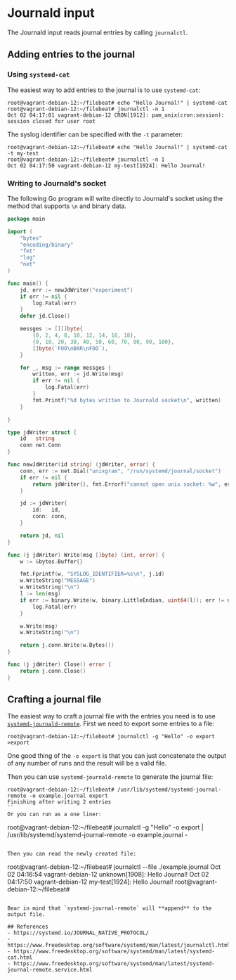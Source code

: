# Journald input

The Journald input reads journal entries by calling `journalctl`.

## Adding entries to the journal
### Using `systemd-cat`
The easiest way to add entries to the journal is to use `systemd-cat`:
```
root@vagrant-debian-12:~/filebeat# echo "Hello Journal!" | systemd-cat
root@vagrant-debian-12:~/filebeat# journalctl -n 1
Oct 02 04:17:01 vagrant-debian-12 CRON[1912]: pam_unix(cron:session): session closed for user root
```

The syslog identifier can be specified with the `-t` parameter:
```
root@vagrant-debian-12:~/filebeat# echo "Hello Journal!" | systemd-cat -t my-test
root@vagrant-debian-12:~/filebeat# journalctl -n 1
Oct 02 04:17:50 vagrant-debian-12 my-test[1924]: Hello Journal!
```

### Writing to Journald's socket
The following Go program will write directly to Journald's socket
using the method that supports `\n` and binary data.
```go
package main

import (
	"bytes"
	"encoding/binary"
	"fmt"
	"log"
	"net"
)

func main() {
	jd, err := newJdWriter("experiment")
	if err != nil {
		log.Fatal(err)
	}
	defer jd.Close()

	messges := [][]byte{
		{0, 2, 4, 8, 10, 12, 14, 16, 18},
		{0, 10, 20, 30, 40, 50, 60, 70, 80, 90, 100},
		[]byte(`FOO\nBAR\nFOO`),
	}

	for _, msg := range messges {
		written, err := jd.Write(msg)
		if err != nil {
			log.Fatal(err)
		}
		fmt.Printf("%d bytes written to Journald socket\n", written)
	}

}

type jdWriter struct {
	id   string
	conn net.Conn
}

func newJdWriter(id string) (jdWriter, error) {
	conn, err := net.Dial("unixgram", "/run/systemd/journal/socket")
	if err != nil {
		return jdWriter{}, fmt.Errorf("cannot open unix socket: %w", err)
	}

	jd := jdWriter{
		id:   id,
		conn: conn,
	}

	return jd, nil
}

func (j jdWriter) Write(msg []byte) (int, error) {
	w := &bytes.Buffer{}

	fmt.Fprintf(w, "SYSLOG_IDENTIFIER=%s\n", j.id)
	w.WriteString("MESSAGE")
	w.WriteString("\n")
	l := len(msg)
	if err := binary.Write(w, binary.LittleEndian, uint64(l)); err != nil {
		log.Fatal(err)
	}

	w.Write(msg)
	w.WriteString("\n")

	return j.conn.Write(w.Bytes())
}

func (j jdWriter) Close() error {
	return j.conn.Close()
}
```

## Crafting a journal file
The easiest way to craft a journal file with the entries you need is
to use
[`systemd-journald-remote`](https://www.freedesktop.org/software/systemd/man/latest/systemd-journal-remote.service.html).
First we need to export some entries to a file:
```
root@vagrant-debian-12:~/filebeat# journalctl -g "Hello" -o export >export
```
One good thing of the `-o export` is that you can just concatenate the
output of any number of runs and the result will be a valid file.

Then you can use `systemd-journald-remote` to generate the journal
file:
```
root@vagrant-debian-12:~/filebeat# /usr/lib/systemd/systemd-journal-remote -o example.journal export
Finishing after writing 2 entries
``
Or you can run as a one liner:
```
root@vagrant-debian-12:~/filebeat# journalctl -g "Hello" -o export | /usr/lib/systemd/systemd-journal-remote -o example.journal -
```

Then you can read the newly created file:
```
root@vagrant-debian-12:~/filebeat# journalctl --file ./example.journal
Oct 02 04:16:54 vagrant-debian-12 unknown[1908]: Hello Journal!
Oct 02 04:17:50 vagrant-debian-12 my-test[1924]: Hello Journal!
root@vagrant-debian-12:~/filebeat# 
```

Bear in mind that `systemd-journal-remote` will **append** to the
output file.

## References
- https://systemd.io/JOURNAL_NATIVE_PROTOCOL/
- https://www.freedesktop.org/software/systemd/man/latest/journalctl.html
- https://www.freedesktop.org/software/systemd/man/latest/systemd-cat.html
- https://www.freedesktop.org/software/systemd/man/latest/systemd-journal-remote.service.html
